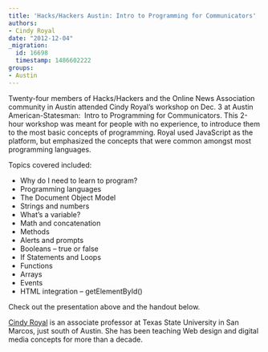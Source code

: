 ```yaml
---
title: 'Hacks/Hackers Austin: Intro to Programming for Communicators'
authors:
- Cindy Royal
date: "2012-12-04"
_migration:
  id: 16698
  timestamp: 1486602222
groups:
- Austin
---
```


Twenty-four members of Hacks/Hackers and the Online News Association community in Austin attended Cindy Royal&#8217;s workshop on Dec. 3 at Austin American-Statesman:  Intro to Programming for Communicators. This 2-hour workshop was meant for people with no experience, to introduce them to the most basic concepts of programming. Royal used JavaScript as the platform, but emphasized the concepts that were common amongst most programming languages.

Topics covered included:

  * Why do I need to learn to program?
  * Programming languages
  * The Document Object Model
  * Strings and numbers
  * What&#8217;s a variable?
  * Math and concatenation
  * Methods
  * Alerts and prompts
  * Booleans &#8211; true or false
  * If Statements and Loops
  * Functions
  * Arrays
  * Events
  * HTML integration &#8211; getElementById()

Check out the presentation above and the handout below.

[Cindy Royal][1] is an associate professor at Texas State University in San Marcos, just south of Austin. She has been teaching Web design and digital media concepts for more than a decade.

 [1]: http://cindyroyal.com